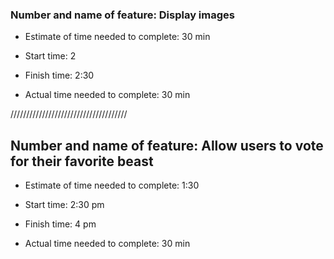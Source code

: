 ### Number and name of feature:  Display images

* Estimate of time needed to complete: 30 min

* Start time: 2


* Finish time: 2:30

* Actual time needed to complete: 30 min



/////////////////////////////////////
## Number and name of feature:   Allow users to vote for their favorite beast


* Estimate of time needed to complete: 1:30 

* Start time: 2:30 pm 

* Finish time: 4 pm
 
* Actual time needed to complete: 30 min
